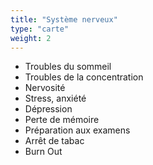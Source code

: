 ```yaml
---
title: "Système nerveux"
type: "carte"
weight: 2
---
```


* Troubles du sommeil
* Troubles de la concentration
* Nervosité
* Stress, anxiété
* Dépression
* Perte de mémoire
* Préparation aux examens
* Arrêt de tabac
* Burn Out
